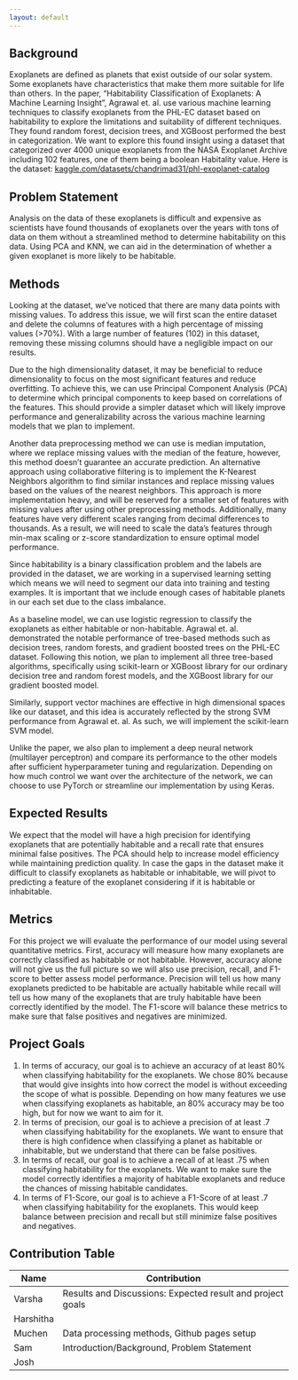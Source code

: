 ```yaml
---
layout: default
---
```


## Background

Exoplanets are defined as planets that exist outside of our solar system. Some exoplanets have characteristics that make them more suitable for life than others. In the paper, “Habitability Classification of Exoplanets: A Machine Learning Insight”, Agrawal et. al. use various machine learning techniques to classify exoplanets from the PHL-EC dataset based on habitability to explore the limitations and suitability of different techniques. They found random forest, decision trees, and XGBoost performed the best in categorization. We want to explore this found insight using a dataset that categorized over 4000 unique exoplanets from the NASA Exoplanet Archive including 102 features, one of them being a boolean Habitality value.
Here is the dataset: [kaggle.com/datasets/chandrimad31/phl-exoplanet-catalog](https://www.kaggle.com/datasets/chandrimad31/phl-exoplanet-catalog)

## Problem Statement

Analysis on the data of these exoplanets is difficult and expensive as scientists have found thousands of exoplanets over the years with tons of data on them without a streamlined method to determine habitability on this data. Using PCA and KNN, we can aid in the determination of whether a given exoplanet is more likely to be habitable.


## Methods

Looking at the dataset, we’ve noticed that there are many data points with missing values. To address this issue, we will first scan the entire dataset and delete the columns of features with a high percentage of missing values (>70%). With a large number of features (102) in this dataset, removing these missing columns should have a negligible impact on our results.

Due to the high dimensionality dataset, it may be beneficial to reduce dimensionality to focus on the most significant features and reduce overfitting. To achieve this, we can use Principal Component Analysis (PCA) to determine which principal components to keep based on correlations of the features. This should provide a simpler dataset which will likely improve performance and generalizability across the various machine learning models that we plan to implement.

Another data preprocessing method we can use is median imputation, where we replace missing values with the median of the feature, however, this method doesn’t guarantee an accurate prediction. An alternative approach using collaborative filtering is to implement the K-Nearest Neighbors algorithm to find similar instances and replace missing values based on the values of the nearest neighbors. This approach is more implementation heavy, and will be reserved for a smaller set of features with missing values after using other preprocessing methods. Additionally, many features have very different scales ranging from decimal differences to thousands. As a result, we will need to scale the data’s features through min-max scaling or z-score standardization to ensure optimal model performance.

Since habitability is a binary classification problem and the labels are provided in the dataset, we are working in a supervised learning setting which means we will need to segment our data into training and testing examples. It is important that we include enough cases of habitable planets in our each set due to the class imbalance.

As a baseline model, we can use logistic regression to classify the exoplanets as either habitable or non-habitable. Agrawal et. al. demonstrated the notable performance of tree-based methods such as decision trees, random forests, and gradient boosted trees on the PHL-EC dataset. Following this notion, we plan to implement all three tree-based algorithms, specifically using scikit-learn or XGBoost library for our ordinary decision tree and random forest models, and the XGBoost library for our gradient boosted model.

Similarly, support vector machines are effective in high dimensional spaces like our dataset, and this idea is accurately reflected by the strong SVM performance from Agrawal et. al. As such, we will implement the scikit-learn SVM model. 

Unlike the paper, we also plan to implement a deep neural network (multilayer perceptron) and compare its performance to the other models after sufficient hyperparameter tuning and regularization. Depending on how much control we want over the architecture of the network, we can choose to use PyTorch or streamline our implementation by using Keras.


## Expected Results

We expect that the model will have a high precision for identifying exoplanets that are potentially habitable and a recall rate that ensures minimal false positives. The PCA should help to increase model efficiency while maintaining prediction quality. In case the gaps in the dataset make it difficult to classify exoplanets as habitable or inhabitable, we will pivot to predicting a feature of the exoplanet considering if it is habitable or inhabitable.

## Metrics

For this project we will evaluate the performance of our model using several quantitative metrics. First, accuracy will measure how many exoplanets are correctly classified as habitable or not habitable. However, accuracy alone will not give us the full picture so we will also use precision, recall, and F1-score to better assess model performance. Precision will tell us how many exoplanets predicted to be habitable are actually habitable while recall will tell us how many of the exoplanets that are truly habitable have been correctly identified by the model. The F1-score will balance these metrics to make sure that false positives and negatives are minimized. 

## Project Goals

1.  In terms of accuracy, our goal is to achieve an accuracy of at least 80% when classifying habitability for the exoplanets. We chose 80% because that would give insights into how correct the model is without exceeding the scope of what is possible. Depending on how many features we use when classifying exoplanets as habitable, an 80% accuracy may be too high, but for now we want to aim for it.
2. In terms of precision, our goal is to achieve a precision of at least .7 when classifying habitability for the exoplanets. We want to ensure that there is high confidence when classifying a planet as habitable or inhabitable, but we understand that there can be false positives.
3. In terms of recall, our goal is to achieve a recall of at least .75 when classifying habitability for the exoplanets. We want to make sure the model correctly identifies a majority of habitable exoplanets and reduce the chances of missing habitable candidates. 
4. In terms of F1-Score, our goal is to achieve a F1-Score of at least .7 when classifying habitability for the exoplanets. This would keep balance between precision and recall but still minimize false positives and negatives.


## Contribution Table
| Name      | Contribution                                                |
|-----------|-------------------------------------------------------------|
| Varsha    | Results and Discussions: Expected result and project goals  |
| Harshitha |                                                      |
| Muchen    | Data processing methods, Github pages setup                 |
| Sam       | Introduction/Background, Problem Statement                  |
| Josh      |                                                      |
